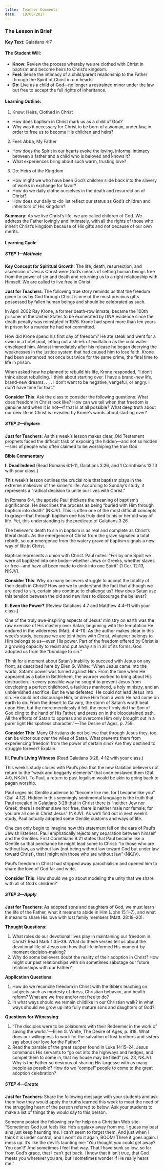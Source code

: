 ```yaml
---
title:  Teacher Comments
date:   18/08/2017
---
```


### The Lesson in Brief

**Key Text**: Galatians 4:7

#### The Student Will:

- **Know**: Review the process whereby we are clothed with Christ in baptism and become heirs to Christ’s kingdom.
- **Feel**: Sense the intimacy of a child/parent relationship to the Father through the Spirit of Christ in our hearts.
- **Do**: Live as a child of God—no longer a restrained minor under the law but free to accept the full rights of inheritance.

#### Learning Outline:

1. Know: Heirs, Clothed in Christ
+ How does baptism in Christ mark us as a child of God?
+ Why was it necessary for Christ to be born of a woman, under law, in order to free us to become His children and heirs?

2. Feel: Abba, My Father
+ How does the Spirit in our hearts evoke the loving, informal intimacy between a father and a child who is beloved and knows it?
+ What experiences bring about such warm, trusting love?

3. Do: Heirs of the Kingdom
+ How might we who have been God’s children slide back into the slavery of works in exchange for favor?
+ How do we daily clothe ourselves in the death and resurrection of Christ?
+ How does our daily to-do list reflect our status as God’s children and inheritors of His kingdom?

**Summary**: As we live Christ’s life, we are called children of God. We address the Father lovingly and intimately, with all the rights of those who inherit Christ’s kingdom because of His gifts and not because of our own merits.

#### Learning Cycle

##### STEP 1—Motivate

**Key Concept for Spiritual Growth**: The life, death, resurrection, and ascension of Jesus Christ were God’s means of setting human beings free from the power of sin and death and returning us to a right relationship with Himself. We are called to live free in Christ.

**Just for Teachers**: The following true story reminds us that the freedom given to us by God through Christ is one of the most precious gifts possessed by fallen human beings and should be celebrated as such.

In April 2002 Ray Krone, a former death-row inmate, became the 100th prisoner in the United States to be exonerated by DNA evidence since the death penalty was reinstated in 1976. Krone had spent more than ten years in prison for a murder he had not committed.

How did Krone spend his first day of freedom? He ate steak and went for a swim in a hotel pool, letting out a shriek of exultation as the cold water enveloped him. Almost immediately after his release he began decrying the weaknesses in the justice system that had caused him to lose faith. Krone had been sentenced not once but twice for the same crime, the final time to life in prison.

When asked how he planned to rebuild his life, Krone responded, “I don’t think about rebuilding. I think about starting over. I have a brand-new life, brand-new dreams. . . . I don’t want to be negative, vengeful, or angry. I don’t have time for that.”

**Consider This**: Ask the class to consider the following questions: What does freedom in Christ look like? How can we tell when that freedom is genuine and when it is not—if that is at all possible? What deep truth about our new life in Christ is revealed by Krone’s words about starting over?

##### STEP 2—Explore

**Just for Teachers**: As this week’s lesson makes clear, Old Testament prophets faced the difficult task of exposing the hidden—and not so hidden—sins of people who often claimed to be worshiping the true God.

**Bible Commentary**

**I. Dead Indeed** (Read Romans 6:1–11, Galatians 3:26, and 1 Corinthians 12:13 with your class.)

This week’s lesson outlines the crucial role that baptism plays in the extreme makeover of the sinner’s life. According to Sunday’s study, it represents a “radical decision to unite our lives with Christ.”

In Romans 6:4, the apostle Paul thickens the meaning of baptism’s significance. He describes the process as being “buried with Him through baptism into death” (NKJV). This is often one of the most difficult concepts to grasp—that through baptism one has truly died to his or her old way of life. Yet, this understanding is the predicate of Galatians 3:26.

The believer’s death to sin in baptism is as real and complete as Christ’s literal death. As the emergence of Christ from the grave signaled a total rebirth, so our emergence from the watery grave of baptism signals a new way of life in Christ.

Baptism represents a union with Christ. Paul notes: “For by one Spirit we were all baptized into one body—whether Jews or Greeks, whether slaves or free—and have all been made to drink into one Spirit” (1 Cor. 12:13, NKJV).

**Consider This**: Why do many believers struggle to accept the totality of their death in Christ? How are we to understand the fact that although we are dead to sin, certain sins continue to challenge us? How does Satan use this tension between the old and new lives to discourage the believer?

**II. Even the Power?** (Review Galatians 4:7 and Matthew 4:4–11 with your class.)

One of the truly awe-inspiring aspects of Jesus’ ministry on earth was the raw exercise of His mastery over Satan, beginning with the temptation He endured in the wilderness (Matt. 4:4–11). As the author makes clear in this week’s study, because we are joint heirs with Christ, whatever belongs to Him belongs to us—even His power. Part of the freedom offered by Christ is a growing capacity to resist and put away sin in all of its forms. God adopted us from the “bondage to sin.”

Think for a moment about Satan’s inability to succeed with Jesus on any front, as described here by Ellen G. White: “When Jesus came into the world, Satan’s power was turned against Him. From the time when He appeared as a babe in Bethlehem, the usurper worked to bring about His destruction. In every possible way he sought to prevent Jesus from developing a perfect childhood, a faultless manhood, a holy ministry, and an unblemished sacrifice. But he was defeated. He could not lead Jesus into sin. He could not discourage Him, or drive Him from a work He had come on earth to do. From the desert to Calvary, the storm of Satan’s wrath beat upon Him, but the more mercilessly it fell, the more firmly did the Son of God cling to the hand of His Father, and press on in the bloodstained path. All the efforts of Satan to oppress and overcome Him only brought out in a purer light His spotless character.”—The Desire of Ages, p. 759.

**Consider This**: Many Christians do not believe that through Jesus they, too, can be victorious over the wiles of Satan. What prevents them from experiencing freedom from the power of certain sins? Are they destined to struggle forever? Explain.

**III. Paul’s Living Witness** (Read Galatians 3:28, 4:12 with your class.)

This week’s study closes with Paul’s plea that the new Galatian believers not return to the “weak and beggarly elements” that once enslaved them (Gal. 4:9, NKJV). To Paul, a return to past legalism would be akin to going back to pagan worship.

Paul urges his Gentile audience to “become like me, for I became like you” (Gal. 4:12). Hidden in this seemingly sentimental language is the truth that Paul revealed in Galatians 3:28 that in Christ there is “neither Jew nor Greek, there is neither slave nor free, there is neither male nor female; for you are all one in Christ Jesus” (NKJV). As we’ll find out in next week’s study, Paul actually adopted some Gentile customs and ways of life.

One can only begin to imagine how this statement fell on the ears of Paul’s Jewish listeners. Paul emphatically rejects any separation between himself and the Gentiles. First Corinthians 9:21 states that Paul became like a Gentile so that perchance he might lead some to Christ: “to those who are without law, as without law (not being without law toward God but under law toward Christ), that I might win those who are without law” (NKJV).

Paul’s freedom in Christ had stripped away parochialism and opened him to share the love of God far and wide.

**Consider This**: How should we go about modeling the unity that we share with all of God’s children?

##### STEP 3—Apply

**Just for Teachers**: As adopted sons and daughters of God, we must learn the life of the Father, what it means to abide in Him (John 15:1–7), and what it means to share His love with lost family members (Matt. 28:18–20).

**Thought Questions**:

1. What roles do our devotional lives play in maintaining our freedom in Christ? Read Mark 1:35–39. What do these verses tell us about the devotional life of Jesus and how that life informed His moment-by-moment decision-making?
2. Why do some believers doubt the reality of their adoption in Christ? How might our past relationships with sin sometimes sabotage our future relationships with our Father?

**Application Questions**:

1. How do we reconcile freedom in Christ with the Bible’s teaching on subjects such as modesty of dress, Christian behavior, and health reform? What are we free and/or not free to do?
2. In what ways should we remain childlike in our Christian walk? In what ways should we grow up into fully mature sons and daughters of God?

**Questions for Witnessing**:

1. “The disciples were to be colaborers with their Redeemer in the work of saving the world.”—Ellen G. White, The Desire of Ages, p. 818. What does our willingness to work for the salvation of lost brothers and sisters say about our love for the Father?
2. Read the parable of the great supper found in Luke 14:15–24. Jesus commands His servants to “go out into the highways and hedges, and compel them to come in, that my house may be filled” (vs. 23, NKJV). Why is the Father so desirous of sharing His largesse with as many people as possible? How do we “compel” people to come to the great adoption celebration?

##### STEP 4—Create

**Just for Teachers**: Share the following message with your students and ask them how they would apply the truths learned this week to meet the need of the struggling heart of the person referred to below. Ask your students to make a list of things they would say to this person.

Someone posted the following cry for help on a Christian Web site: “Sometimes God just feels like He’s a galaxy away from me. I guess my past sins just keep haunting me. I can’t seem to forget them. And just when I think it is under control, and I won’t do it again, BOOM! There it goes again. I mess up. It’s like the devil’s taunting me: ‘You thought you could get away? You can’t!’ And sometimes I feel that way. That I have sunk so low, so far from God’s grace, that I can’t get back. I know that it isn’t true, that God meets you wherever you are, but I sometimes wonder if He really hears me.”